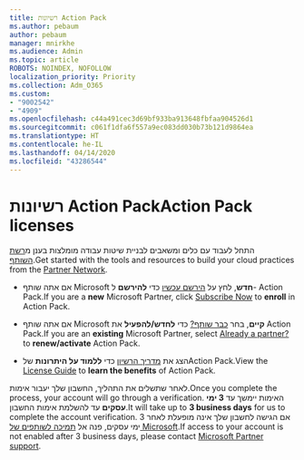 ```yaml
---
title: רשיונות Action Pack
ms.author: pebaum
author: pebaum
manager: mnirkhe
ms.audience: Admin
ms.topic: article
ROBOTS: NOINDEX, NOFOLLOW
localization_priority: Priority
ms.collection: Adm_O365
ms.custom:
- "9002542"
- "4909"
ms.openlocfilehash: c44a491cec3d69bf933ba913648fbfaa904526d1
ms.sourcegitcommit: c061f1dfa6f557a9ec083dd030b73b121d9864ea
ms.translationtype: HT
ms.contentlocale: he-IL
ms.lasthandoff: 04/14/2020
ms.locfileid: "43286544"
---
```

# <a name="action-pack-licenses"></a><span data-ttu-id="837e9-102">רשיונות Action Pack</span><span class="sxs-lookup"><span data-stu-id="837e9-102">Action Pack licenses</span></span>

<span data-ttu-id="837e9-103">התחל לעבוד עם כלים ומשאבים לבניית שיטות עבודה מומלצות בענן מ[רשת השותף](https://aka.ms/MPNActionPack).</span><span class="sxs-lookup"><span data-stu-id="837e9-103">Get started with the tools and resources to build your cloud practices from the [Partner Network](https://aka.ms/MPNActionPack).</span></span>

- <span data-ttu-id="837e9-104">אם אתה שותף Microsoft **חדש**, לחץ על [הירשם עכשיו](https://aka.ms/MPNActionPackNew) כדי **להירשם** ל- Action Pack.</span><span class="sxs-lookup"><span data-stu-id="837e9-104">If you are a **new** Microsoft Partner, click [Subscribe Now](https://aka.ms/MPNActionPackNew) to **enroll** in Action Pack.</span></span>

- <span data-ttu-id="837e9-105">אם אתה שותף Microsoft **קיים**, בחר [כבר שותף?](https://aka.ms/MPNActionPackExisting) כדי **לחדש/להפעיל** את Action Pack.</span><span class="sxs-lookup"><span data-stu-id="837e9-105">If you are an **existing** Microsoft Partner, select [Already a partner?](https://aka.ms/MPNActionPackExisting) to **renew/activate** Action Pack.</span></span> 

- <span data-ttu-id="837e9-106">הצג את [מדריך הרשיון](https://aka.ms/MPNActionPackGuide) כדי **ללמוד על היתרונות** שלAction Pack.</span><span class="sxs-lookup"><span data-stu-id="837e9-106">View the [License Guide](https://aka.ms/MPNActionPackGuide) to **learn the benefits** of Action Pack.</span></span> 

<span data-ttu-id="837e9-107">לאחר שתשלים את התהליך, החשבון שלך יעבור אימות.</span><span class="sxs-lookup"><span data-stu-id="837e9-107">Once you complete the process, your account will go through a verification.</span></span> <span data-ttu-id="837e9-108">האימות יימשך עד **3 ימי עסקים** עד להשלמת אימות החשבון.</span><span class="sxs-lookup"><span data-stu-id="837e9-108">It will take up to **3 business days** for us to complete the account verification.</span></span> <span data-ttu-id="837e9-109">אם הגישה לחשבון שלך אינה מופעלת לאחר 3 ימי עסקים, פנה אל [תמיכה לשותפים של Microsoft](https://aka.ms/MPNActionPackSupport).</span><span class="sxs-lookup"><span data-stu-id="837e9-109">If access to your account is not enabled after 3 business days, please contact [Microsoft Partner support](https://aka.ms/MPNActionPackSupport).</span></span> 
